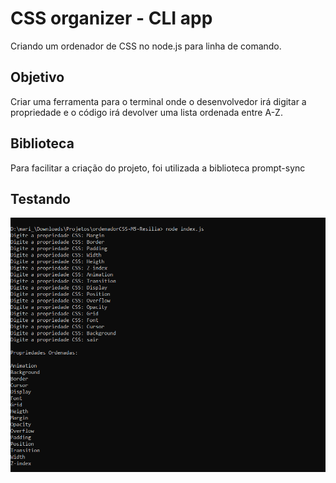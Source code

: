 # CSS organizer - CLI app
Criando um ordenador de CSS no node.js para linha de comando. 

## Objetivo
Criar uma ferramenta para o terminal onde o desenvolvedor irá digitar a propriedade e o código irá devolver uma lista ordenada entre A-Z.

## Biblioteca
Para facilitar a criação do projeto, foi utilizada a biblioteca prompt-sync

## Testando
<img src="imagemTeste.png"/>
